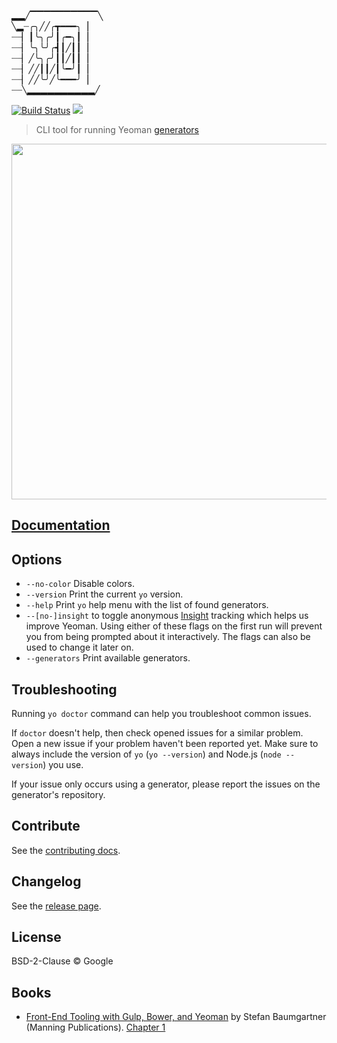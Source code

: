▂▂╱▔▔▔▔▔▔▔▔▔▔╲  
╲▂┈╭╮╱╱╭┳━━━╮▕  
┈┈▏┃╰╮╭╯┃╭━╮┃▕  
┈┈▏╰╮╰╯╭┫┃╱┃┃▕  
┈┈▏╱╰╮╭╯┃┃╱┃┃▕  
┈┈▏╱╱┃┃╱┃╰━╯┃▕  
┈┈▏╱╱╰╯╱╰━━━╯▕  
┈┈╲▂▂▂▂▂▂▂▂▂▂╱


[![Build Status](https://travis-ci.org/yeoman/yo.svg?branch=master)](https://travis-ci.org/yeoman/yo) [![](http://img.shields.io/badge/unicorn-approved-ff69b4.svg)](https://www.youtube.com/watch?v=9auOCbH5Ns4)

> CLI tool for running Yeoman [generators](http://yeoman.io/generators/)

<img src="screenshot.png" width="569">


## [Documentation](https://github.com/yeoman/yeoman/wiki)


## Options

- `--no-color` Disable colors.
- `--version` Print the current `yo` version.
- `--help` Print `yo` help menu with the list of found generators.
- `--[no-]insight` to toggle anonymous [Insight](https://github.com/yeoman/insight) tracking which helps us improve Yeoman. Using either of these flags on the first run will prevent you from being prompted about it interactively. The flags can also be used to change it later on.
- `--generators` Print available generators.


## Troubleshooting

Running `yo doctor` command can help you troubleshoot common issues.

If `doctor` doesn't help, then check opened issues for a similar problem. Open a new issue if your problem haven't been reported yet. Make sure to always include the version of `yo` (`yo --version`) and Node.js (`node --version`) you use.

If your issue only occurs using a generator, please report the issues on the generator's repository.


## Contribute

See the [contributing docs](https://github.com/yeoman/yeoman/blob/master/contributing.md).


## Changelog

See the [release page](https://github.com/yeoman/yo/releases).


## License

BSD-2-Clause © Google


## Books

- [Front-End Tooling with Gulp, Bower, and Yeoman](https://manning.com/books/front-end-tooling-with-gulp-bower-and-yeoman) by Stefan Baumgartner (Manning Publications). [Chapter 1](https://manning-content.s3.amazonaws.com/download/c/9612eac-ea92-4192-a4a5-fc3df4ecf29d/FET_MEAP_ch1.pdf)
